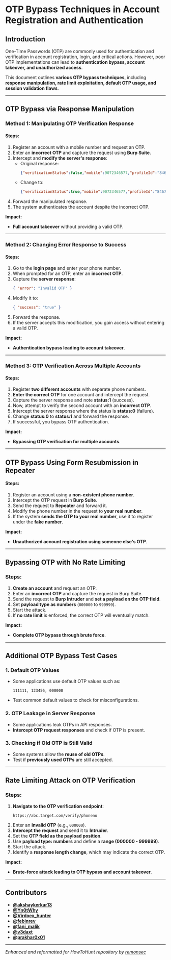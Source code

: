 # **OTP Bypass Techniques in Account Registration and Authentication**

## **Introduction**
One-Time Passwords (OTP) are commonly used for authentication and verification in account registration, login, and critical actions. However, poor OTP implementations can lead to **authentication bypass, account takeover, and unauthorized access**.

This document outlines **various OTP bypass techniques**, including **response manipulation, rate limit exploitation, default OTP usage, and session validation flaws**.

---

## **OTP Bypass via Response Manipulation**
### **Method 1: Manipulating OTP Verification Response**
#### **Steps:**
1. Register an account with a mobile number and request an OTP.
2. Enter an **incorrect OTP** and capture the request using **Burp Suite**.
3. Intercept and **modify the server's response**:
   - Original response:
     ```json
     {"verificationStatus":false,"mobile":9072346577,"profileId":"84673832"}
     ```
   - Change to:
     ```json
     {"verificationStatus":true,"mobile":9072346577,"profileId":"84673832"}
     ```
4. Forward the manipulated response.
5. The system authenticates the account despite the incorrect OTP.

**Impact:**  
- **Full account takeover** without providing a valid OTP.

---

### **Method 2: Changing Error Response to Success**
#### **Steps:**
1. Go to the **login page** and enter your phone number.
2. When prompted for an OTP, enter an **incorrect OTP**.
3. Capture the **server response**:
   ```json
   { "error": "Invalid OTP" }
   ```
4. Modify it to:
   ```json
   { "success": "true" }
   ```
5. Forward the response.
6. If the server accepts this modification, you gain access without entering a valid OTP.

**Impact:**  
- **Authentication bypass leading to account takeover**.

---

### **Method 3: OTP Verification Across Multiple Accounts**
#### **Steps:**
1. Register **two different accounts** with separate phone numbers.
2. **Enter the correct OTP** for one account and intercept the request.
3. Capture the server response and note **status:1** (success).
4. Now, attempt to verify the second account with an **incorrect OTP**.
5. Intercept the server response where the status is **status:0** (failure).
6. Change **status:0** to **status:1** and forward the response.
7. If successful, you bypass OTP authentication.

**Impact:**  
- **Bypassing OTP verification for multiple accounts**.

---

## **OTP Bypass Using Form Resubmission in Repeater**
#### **Steps:**
1. Register an account using a **non-existent phone number**.
2. Intercept the OTP request in **Burp Suite**.
3. Send the request to **Repeater** and forward it.
4. Modify the phone number in the request to **your real number**.
5. If the system **sends the OTP to your real number**, use it to register under the **fake number**.

**Impact:**  
- **Unauthorized account registration using someone else's OTP**.

---

## **Bypassing OTP with No Rate Limiting**
### **Steps:**
1. **Create an account** and request an OTP.
2. Enter an **incorrect OTP** and capture the request in Burp Suite.
3. Send the request to **Burp Intruder** and **set a payload on the OTP field**.
4. Set **payload type as numbers** (`000000` to `999999`).
5. Start the attack.
6. If **no rate limit** is enforced, the correct OTP will eventually match.

**Impact:**  
- **Complete OTP bypass through brute force**.

---

## **Additional OTP Bypass Test Cases**
### **1. Default OTP Values**
- Some applications use default OTP values such as:
  ```
  111111, 123456, 000000
  ```
- Test common default values to check for misconfigurations.

### **2. OTP Leakage in Server Response**
- Some applications leak OTPs in API responses.
- **Intercept OTP request responses** and check if OTP is present.

### **3. Checking if Old OTP is Still Valid**
- Some systems allow the **reuse of old OTPs**.
- Test if **previously used OTPs** are still accepted.

---

## **Rate Limiting Attack on OTP Verification**
### **Steps:**
1. **Navigate to the OTP verification endpoint**:
   ```
   https://abc.target.com/verify/phoneno
   ```
2. Enter an **invalid OTP** (e.g., `000000`).
3. **Intercept the request** and send it to **Intruder**.
4. Set the **OTP field as the payload position**.
5. Use **payload type: numbers** and define a **range (000000 - 999999)**.
6. Start the attack.
7. Identify a **response length change**, which may indicate the correct OTP.

**Impact:**  
- **Brute-force attack leading to OTP bypass and account takeover**.

---

## **Contributors**
- **[@akshaykerkar13](https://twitter.com/akshaykerkar13)**
- **[@Yn0tWhy](https://twitter.com/Yn0tWhy)**
- **[@Virdoex_hunter](https://twitter.com/Virdoex_hunter)**
- **[@febinrev](https://twitter.com/febinrev)**
- **[@fani_malik](https://twitter.com/fanimalikhack)**
- **[@v3daxt](https://twitter.com/v3daxt)**
- **[@prakhar0x01](https://twitter.com/prakhar0x01)**

---
*Enhanced and reformatted for HowToHunt repository by [remonsec](https://x.com/remonsec)*
